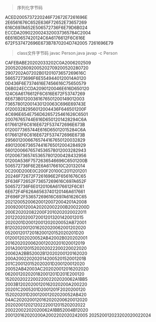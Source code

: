 > 序列化字节码

ACED2005737220246F72672E7261696E
2E6561676C652E636F72652E73657269
616C697A652E506572736F6E79D6B024
ECCDA2090220024320037365784C2004
6E616D657420124C6A6176612F6C616E
672F537472696E673B7870204D742005
7261696E79


> class文件字节码
> javac Person.java
> javap -c Person

CAFEBABE20202033202C0A2006202509
20052026092005202709200520280720
2907202A07202B01201073657269616C
56657273696F6E5549440120014A0120
0D436F6E7374616E7456616C75650579
D6B024ECCDA2090120046E616D650120
124C6A6176612F6C616E672F53747269
6E673B01200361676501200149012003
736578012001430120063C696E69743E
012003282956012004436F646501200F
4C696E654E756D6265725461626C6501
20076765744E616D6501201428294C6A
6176612F6C616E672F537472696E673B
0120077365744E616D65012015284C6A
6176612F6C616E672F537472696E673B
29560120066765744167650120032829
49012006736574416765012004284929
56012006676574536578012003282943
01200673657453657801200428432956
01200A536F7572636546696C6501200B
506572736F6E2E6A6176610C20132014
0C200D200E0C200F20100C2011201201
20246F72672F7261696E2F6561676C65
2F636F72652F73657269616C697A652F
506572736F6E0120106A6176612F6C61
6E672F4F626A6563740120146A617661
2F696F2F53657269616C697A61626C65
202120052006200120072004201A2008
20092001200A20202002200B2002200D
200E20202082200F2010202020022011
20122020200720012013201420012015
2020201D20012001202020052AB72001
B1202020012016202020062001202020
05200120172018200120152020201D20
012001202020052AB42002B020202001
20162020200620012020201020012019
201A2001201520202022200220022020
20062A2BB52002B12020200120162020
200A200220202014200520152001201B
201C200120152020201D200120012020
20052AB42003AC202020012016202020
062001202020182001201D201E200120
152020202220022002202020062A1BB5
2003B12020200120162020200A200220
20201C2005201D2001201F2020200120
152020201D20012001202020052AB420
04AC2020200120162020200620012020
20202001202120222001201520202022
20022002202020062A1BB52004B12020
200120162020200A2002202020242005
202520012023202020022024